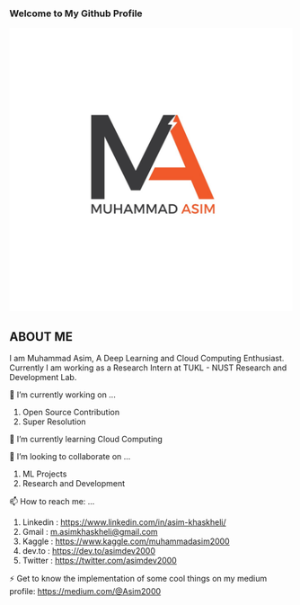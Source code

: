 ### Welcome to My Github Profile 
![alt text](https://github.com/Asim-2000/Asim-2000/blob/master/First%20Logo.jpg)

## ABOUT ME
I am Muhammad Asim, A Deep Learning and Cloud Computing Enthusiast. Currently I am working as a Research Intern at TUKL - NUST Research and Development Lab.

🔭 I’m currently working on ...
1. Open Source Contribution
2. Super Resolution 

🌱 I’m currently learning Cloud Computing

👯 I’m looking to collaborate on ...

1. ML Projects
2. Research and Development 

 📫 How to reach me: ...
 
 1. Linkedin : https://www.linkedin.com/in/asim-khaskheli/
 2. Gmail : m.asimkhaskheli@gmail.com
 3. Kaggle : https://www.kaggle.com/muhammadasim2000
 4. dev.to : https://dev.to/asimdev2000
 5. Twitter : https://twitter.com/asimdev2000
 
 ⚡ Get to know the implementation of some cool things on my medium profile: https://medium.com/@Asim2000
  
<!--
**Asim-2000/Asim-2000** is a ✨ _special_ ✨ repository because its `README.md` (this file) appears on your GitHub profile.

Here are some ideas to get you started:

- 🔭 I’m currently working on ...
1. Deep learning projects.
2. Computer Vision projects.
- 🌱 I’m currently learning ...

- 👯 I’m looking to collaborate on ...

- 🤔 I’m looking for help with ...

- 💬 Ask me about ...

- 📫 How to reach me: ...

- 😄 Pronouns: ...

- ⚡ Fun fact: ...

[![Muhammad Asim's DEV Profile](https://d2fltix0v2e0sb.cloudfront.net/dev-badge.svg)](https://dev.to/asimdev)

-->
